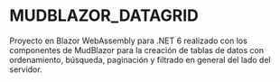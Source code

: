 # MUDBLAZOR_DATAGRID
Proyecto en Blazor WebAssembly para .NET 6 realizado con los componentes de MudBlazor para la creación de tablas de datos con ordenamiento, búsqueda, paginación y filtrado en general del lado del servidor.

